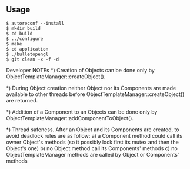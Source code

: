 ## Usage

```
$ autoreconf --install
$ mkdir build
$ cd build
$ ../configure
$ make
$ cd application
$ ./bulletopengl
$ git clean -x -f -d
```

Developer NOTEs
*) Creation of Objects can be done only by ObjectTemplateManager::createObject().

*) During Object creation neither Object nor its Components are made available 
to other threads before ObjectTemplateManager::createObject() are returned.

*) Addition of a Component to an Objects can be done only by 
ObjectTemplateManager::addComponentToObject().

*) Thread safeness. After an Object and its Components are created, to avoid 
deadlock rules are as follow:
	a) a Component method could call its owner Object's methods (so it possibly 
	lock first its mutex and then the Object's one)
	b) no Object method call its Components' methods
	c) no ObjectTemplateManager methods are called by Object or Components' methods
	 
